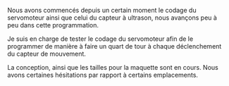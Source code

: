 Nous avons commencés depuis un certain moment le codage du servomoteur ainsi que celui du capteur à ultrason, nous avançons peu à peu dans cette programmation.

Je suis en charge de tester le codage du servomoteur afin de le programmer de manière à faire un quart de tour à chaque déclenchement du capteur de mouvement.

La conception, ainsi que les tailles pour la maquette sont en cours.
Nous avons certaines hésitations par rapport à certains emplacements.
